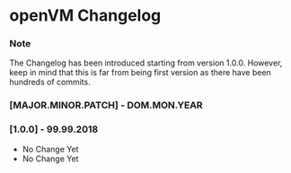 # openVM Changelog

### Note

The Changelog has been introduced starting from version 1.0.0. However, keep in mind that this is far from being first version as there have been hundreds of commits.

### [MAJOR.MINOR.PATCH] - DOM.MON.YEAR
### [1.0.0] - 99.99.2018

* No Change Yet
* No Change Yet
